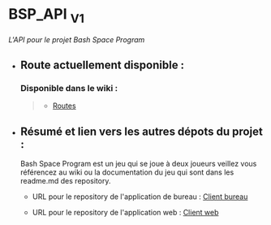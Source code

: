 # BSP_API <sub>V1</sub>

_L'API pour le projet Bash Space Program_

- ## Route actuellement disponible :
 
  ### Disponible dans le wiki :
  >- [Routes](https://github.com/AimeMelancon/H2025_TCH099_03_A_API/wiki/Routes)


- ## Résumé et lien vers les autres dépots du projet :

  Bash Space Program est un jeu qui se joue à deux joueurs veillez vous référencez au wiki ou la documentation du jeu qui sont dans les readme.md des repository. 

  - URL pour le repository de l'application de bureau :  [Client bureau](https://github.com/Merisiel0/H2025_TCH099_03_A_C1.git)

  - URL pour le repository de l'application web :  [Client web](https://github.com/justinfiset/H2025_TCH099_03_A_C2.git)
